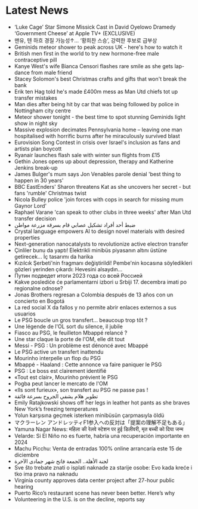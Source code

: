 # Latest News
-  ‘Luke Cage’ Star Simone Missick Cast in David Oyelowo Dramedy ‘Government Cheese’ at Apple TV+ (EXCLUSIVE)
-  맨유, 텐 하흐 경질 가능성↑... ‘황희찬 스승’, 강력한 후보로 급부상
-  Geminids meteor shower to peak across UK - here's how to watch it
-  British men first in the world to try new hormone-free male contraceptive pill
-  Kanye West's wife Bianca Censori flashes rare smile as she gets lap-dance from male friend
-  Stacey Solomon's best Christmas crafts and gifts that won't break the bank
-  Erik ten Hag told he's made £400m mess as Man Utd chiefs tot up transfer mistakes
-  Man dies after being hit by car that was being followed by police in Nottingham city centre
-  Meteor shower tonight - the best time to spot stunning Geminids light show in night sky
-  Massive explosion decimates Pennsylvania home – leaving one man hospitalised with horrific burns after he miraculously survived blast
-  Eurovision Song Contest in crisis over Israel's inclusion as fans and artists plan boycott
-  Ryanair launches flash sale with winter sun flights from £15
-  Gethin Jones opens up about depression, therapy and Katherine Jenkins break-up
-  James Bulger's mum says Jon Venables parole denial 'best thing to happen in 30 years'
-  BBC EastEnders' Sharon threatens Kat as she uncovers her secret - but fans 'rumble' Christmas twist
-  Nicola Bulley police 'join forces with cops in search for missing mum Gaynor Lord'
-  Raphael Varane 'can speak to other clubs in three weeks' after Man Utd transfer decision
-  ضبط أحد أفراد تشكيل عصابي قام بسرقة مزرعة مواطن
-  Crystal language empowers AI to design novel materials with desired properties
-  Next-generation nanocatalysts to revolutionize active electron transfer
-  Çinliler bunu da yaptı! Elektrikli minibüs piyasanın altını üstüne getirecek... İç tasarımı da harika
-  Kızılcık Şerbeti'nin fragmanı değiştirildi! Pembe'nin kocasına söyledikleri gözleri yerinden çıkardı: Hevesini alsaydın...
-  Путин подведет итоги 2023 года со всей Россией
-  Kakve poslediće će parlamentarni izbori u Srbiji 17. decembra imati po regionalne odnose?
-  Jonas Brothers regresan a Colombia después de 13 años con un concierto en Bogotá
-  La red social X da fallos y no permite abrir enlaces externos a sus usuarios
-  Le PSG boucle un gros transfert... beaucoup trop tôt ?
-  Une légende de l'OL sort du silence, il jubile
-  Fiasco au PSG, le feuilleton Mbappé relancé ?
-  Une star claque la porte de l'OM, elle dit tout
-  Messi - PSG : Un problème est dénoncé avec Mbappé
-  Le PSG active un transfert inattendu
-  Mourinho interpelle un flop du PSG
-  Mbappé - Haaland : Cette annonce va faire paniquer le PSG
-  PSG : Le boss est clairement identifié
-  «Tout est clair», Mourinho prévient le PSG
-  Pogba peut lancer le mercato de l'OM
-  «Ils sont furieux», son transfert au PSG ne passe pas !
-  تطوير هلام يشفي الجروح بسرعة فائقة
-  Emily Ratajkowski shows off her legs in leather hot pants as she braves New York’s freezing temperatures
-  Yolun karşısına geçmek isterken minibüsün çarpmasıyla öldü
-  マクラーレン アンドレッティF1参入への反対は「提案の理解不足もある」
-  Yamuna Nagar News: महिला की रेलवे स्टेशन पर हुई डिलीवरी, मृत बच्ची को दिया जन्म
-  Velarde: Si El Niño no es fuerte, habría una recuperación importante en 2024
-  Machu Picchu: Venta de entradas 100% online arrancaría este 15 de diciembre
-  لجنة الأهلة.. الجمعة فاتح شهر جمادى الآخرة
-  Sve što trebate znati o isplati naknade za starije osobe: Evo kada kreće i tko ima pravo na naknadu
-  Virginia county approves data center project after 27-hour public hearing
-  Puerto Rico’s restaurant scene has never been better. Here’s why
-  Volunteering in the U.S. is on the decline, reports say
